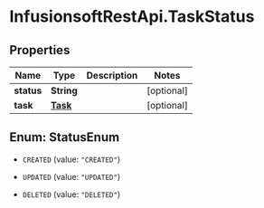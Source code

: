 # InfusionsoftRestApi.TaskStatus

## Properties
Name | Type | Description | Notes
------------ | ------------- | ------------- | -------------
**status** | **String** |  | [optional] 
**task** | [**Task**](Task.md) |  | [optional] 


<a name="StatusEnum"></a>
## Enum: StatusEnum


* `CREATED` (value: `"CREATED"`)

* `UPDATED` (value: `"UPDATED"`)

* `DELETED` (value: `"DELETED"`)




